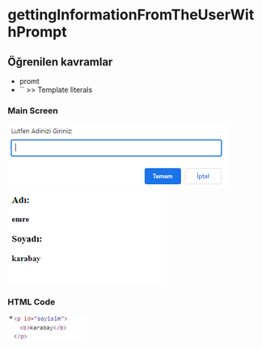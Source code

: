 # gettingInformationFromTheUserWithPrompt

## Öğrenilen kavramlar

- promt
- `` >> Template literals

### Main Screen

![ss1](./img/ss1.PNG)
![ss2](./img/ss2.PNG)

### HTML Code

![ss3](./img/ss3.PNG)
